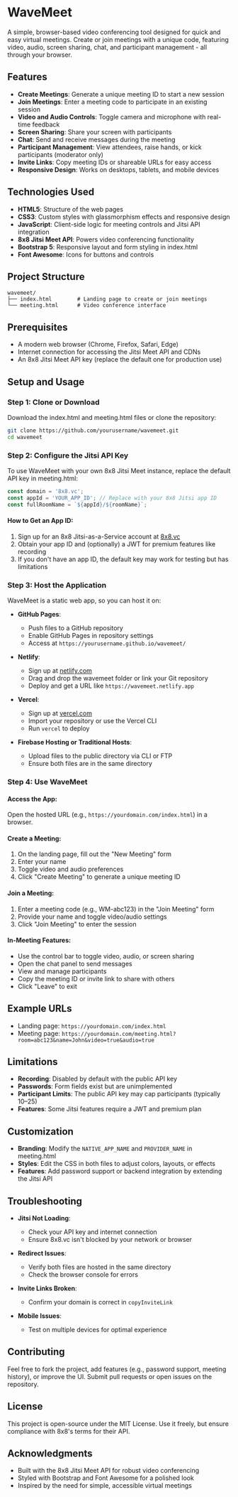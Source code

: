 # WaveMeet

A simple, browser-based video conferencing tool designed for quick and easy virtual meetings. Create or join meetings with a unique code, featuring video, audio, screen sharing, chat, and participant management - all through your browser.

## Features

- **Create Meetings**: Generate a unique meeting ID to start a new session
- **Join Meetings**: Enter a meeting code to participate in an existing session
- **Video and Audio Controls**: Toggle camera and microphone with real-time feedback
- **Screen Sharing**: Share your screen with participants
- **Chat**: Send and receive messages during the meeting
- **Participant Management**: View attendees, raise hands, or kick participants (moderator only)
- **Invite Links**: Copy meeting IDs or shareable URLs for easy access
- **Responsive Design**: Works on desktops, tablets, and mobile devices

## Technologies Used

- **HTML5**: Structure of the web pages
- **CSS3**: Custom styles with glassmorphism effects and responsive design
- **JavaScript**: Client-side logic for meeting controls and Jitsi API integration
- **8x8 Jitsi Meet API**: Powers video conferencing functionality
- **Bootstrap 5**: Responsive layout and form styling in index.html
- **Font Awesome**: Icons for buttons and controls

## Project Structure

```
wavemeet/
├── index.html        # Landing page to create or join meetings
└── meeting.html      # Video conference interface
```

## Prerequisites

- A modern web browser (Chrome, Firefox, Safari, Edge)
- Internet connection for accessing the Jitsi Meet API and CDNs
- An 8x8 Jitsi Meet API key (replace the default one for production use)

## Setup and Usage

### Step 1: Clone or Download

Download the index.html and meeting.html files or clone the repository:

```bash
git clone https://github.com/yourusername/wavemeet.git
cd wavemeet
```

### Step 2: Configure the Jitsi API Key

To use WaveMeet with your own 8x8 Jitsi Meet instance, replace the default API key in meeting.html:

```javascript
const domain = '8x8.vc';
const appId = 'YOUR_APP_ID'; // Replace with your 8x8 Jitsi app ID
const fullRoomName = `${appId}/${roomName}`;
```

#### How to Get an App ID:
1. Sign up for an 8x8 Jitsi-as-a-Service account at [8x8.vc](https://8x8.vc)
2. Obtain your app ID and (optionally) a JWT for premium features like recording
3. If you don't have an app ID, the default key may work for testing but has limitations

### Step 3: Host the Application

WaveMeet is a static web app, so you can host it on:

- **GitHub Pages**:
  - Push files to a GitHub repository
  - Enable GitHub Pages in repository settings
  - Access at `https://yourusername.github.io/wavemeet/`

- **Netlify**:
  - Sign up at [netlify.com](https://netlify.com)
  - Drag and drop the wavemeet folder or link your Git repository
  - Deploy and get a URL like `https://wavemeet.netlify.app`

- **Vercel**:
  - Sign up at [vercel.com](https://vercel.com)
  - Import your repository or use the Vercel CLI
  - Run `vercel` to deploy

- **Firebase Hosting or Traditional Hosts**:
  - Upload files to the public directory via CLI or FTP
  - Ensure both files are in the same directory

### Step 4: Use WaveMeet

#### Access the App:
Open the hosted URL (e.g., `https://yourdomain.com/index.html`) in a browser.

#### Create a Meeting:
1. On the landing page, fill out the "New Meeting" form
2. Enter your name
3. Toggle video and audio preferences
4. Click "Create Meeting" to generate a unique meeting ID

#### Join a Meeting:
1. Enter a meeting code (e.g., WM-abc123) in the "Join Meeting" form
2. Provide your name and toggle video/audio settings
3. Click "Join Meeting" to enter the session

#### In-Meeting Features:
- Use the control bar to toggle video, audio, or screen sharing
- Open the chat panel to send messages
- View and manage participants
- Copy the meeting ID or invite link to share with others
- Click "Leave" to exit

## Example URLs

- Landing page: `https://yourdomain.com/index.html`
- Meeting page: `https://yourdomain.com/meeting.html?room=abc123&name=John&video=true&audio=true`

## Limitations

- **Recording**: Disabled by default with the public API key
- **Passwords**: Form fields exist but are unimplemented
- **Participant Limits**: The public API key may cap participants (typically 10–25)
- **Features**: Some Jitsi features require a JWT and premium plan

## Customization

- **Branding**: Modify the `NATIVE_APP_NAME` and `PROVIDER_NAME` in meeting.html
- **Styles**: Edit the CSS in both files to adjust colors, layouts, or effects
- **Features**: Add password support or backend integration by extending the Jitsi API

## Troubleshooting

- **Jitsi Not Loading**:
  - Check your API key and internet connection
  - Ensure 8x8.vc isn't blocked by your network or browser

- **Redirect Issues**:
  - Verify both files are hosted in the same directory
  - Check the browser console for errors

- **Invite Links Broken**:
  - Confirm your domain is correct in `copyInviteLink`

- **Mobile Issues**:
  - Test on multiple devices for optimal experience

## Contributing

Feel free to fork the project, add features (e.g., password support, meeting history), or improve the UI. Submit pull requests or open issues on the repository.

## License

This project is open-source under the MIT License. Use it freely, but ensure compliance with 8x8's terms for their API.

## Acknowledgments

- Built with the 8x8 Jitsi Meet API for robust video conferencing
- Styled with Bootstrap and Font Awesome for a polished look
- Inspired by the need for simple, accessible virtual meetings

